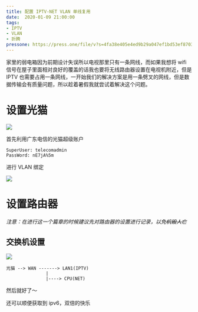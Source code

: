 ```yaml
---
title: 配置 IPTV-NET VLAN 单线复用
date:  2020-01-09 21:00:00
tags:
- IPTV
- VLAN
- 折腾
pressone: https://press.one/file/v?s=4fa38e405e4ed9b29a047ef1bd53ef87032093307636e33c20a712512825e8ee7362b9f60604563fcbeff75141ce09fc47763afbd582934a680fa5f17bbfb99d00&h=36d5889d09acc39ac98332e2661dc9c1d348ce585eb8f6cce9127d865c3052aa&a=79a3a060a7faa9dfc9b8b4e0a59bf3ebac305f78&f=P1&v=3
---
```


家里的弱电箱因为前期设计失误所以电视那里只有一条网线，而如果我想将 wifi 信号在屋子里面相对良好的覆盖的话我也要将无线路由器设置在电视机附近，但是 IPTV 也需要占用一条网线，一开始我们的解决方案是用一条劈叉的网线，但是数据传输会有质量问题，所以趁着暑假我就尝试着解决这个问题。

# 设置光猫

![](https://cdn.lvcshu.workers.dev/img/20200109001.jpg)

首先利用广东电信的光猫超级账户

```
SuperUser: telecomadmin
PassWord: nE7jA%5m
```

进行 VLAN 绑定

![](https://cdn.lvcshu.workers.dev/img/20200109002.jpg)

# 设置路由器

*注意：在进行这一个篇章的时候建议先对路由器的设置进行记录，以免~~机毁人亡~~*

## 交换机设置

![](https://cdn.lvcshu.workers.dev/img/20200109003.jpg)

```
光猫 --> WAN -------> LAN1(IPTV)
               |
               |----> CPU(NET)
```

然后就好了～

还可以顺便获取到 ipv6，双倍的快乐

